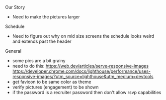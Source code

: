 Our Story

- Need to make the pictures larger

Schedule

- Need to figure out why on mid size screens the schedule looks weird and extends past the header

General

- some pics are a bit grainy
- need to do this: https://web.dev/articles/serve-responsive-images
  https://developer.chrome.com/docs/lighthouse/performance/uses-responsive-images/?utm_source=lighthouse&utm_medium=devtools
- get favicon to be same color as theme
- verify pictures (engagement) to be shown
- if the password is a recruiter password then don't allow rsvp capabilities
